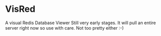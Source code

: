 # VisRed
A visual Redis Database Viewer
Still very early stages.  It will pull an entire server right now so use with care.  Not too pretty either :-)
